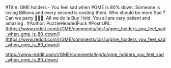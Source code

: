 #Title: GME holders - You feel sad when #GME is 80% down. Someone is losing Billions and every second is costing them. Who should be more Sad ? Can we party 🎉🙌💎. All we do is Buy Hold. You all are very patient and amazing .
#Author: PuzzleHeadedFuck
#Post URL: [https://www.reddit.com/r/GME/comments/lojs1u/gme_holders_you_feel_sad_when_gme_is_80_down/](https://www.reddit.com/r/GME/comments/lojs1u/gme_holders_you_feel_sad_when_gme_is_80_down/)


https://www.reddit.com/r/GME/comments/lojs1u/gme_holders_you_feel_sad_when_gme_is_80_down/
